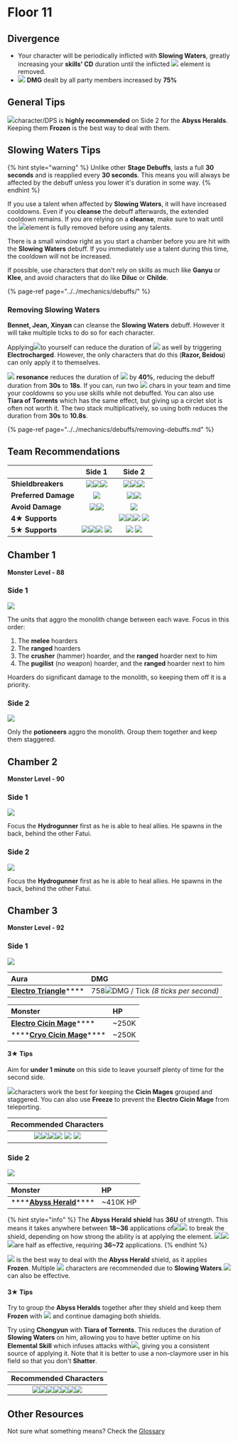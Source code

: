 # Floor 11

## Divergence

* Your character will be periodically inflicted with **Slowing Waters**, greatly increasing your **skills' CD** duration until the inflicted ![](../../.gitbook/assets/hydro_small.png) element is removed.
* ![](../../.gitbook/assets/physical_small.png) **DMG** dealt by all party members increased by **75%**

## General Tips

![](../../.gitbook/assets/cryo_small.png)character/DPS is **highly recommended** on Side 2 for the **Abyss Heralds**. Keeping them **Frozen** is the best way to deal with them.

## Slowing Waters Tips

{% hint style="warning" %}
Unlike other **Stage Debuffs**,  lasts a full **30 seconds** and is reapplied every **30 seconds**. This means you will always be affected by the debuff unless you lower it's duration in some way.
{% endhint %}

If you use a talent when affected by **Slowing Waters**, it will have increased cooldowns. Even if you **cleanse** the debuff afterwards, the extended cooldown remains. If you are relying on a **cleanse**, make sure to wait until the ![](../../.gitbook/assets/hydro_small.png)element is fully removed before using any talents.

There is a small window right as you start a chamber before you are hit with the **Slowing Waters** debuff. If you immediately use a talent during this time, the cooldown will not be increased. 

If possible, use characters that don't rely on skills as much like **Ganyu** or **Klee**, and avoid characters that do like **Diluc** or **Childe**.

{% page-ref page="../../mechanics/debuffs/" %}

### Removing Slowing Waters

**Bennet, Jean, Xinyan** can cleanse the **Slowing Waters** debuff. However it will take multiple ticks to do so for each character.

Applying![](../../.gitbook/assets/electro_small.png)to yourself can reduce the duration of ![](../../.gitbook/assets/hydro_small.png) as well by triggering **Electrocharged**. However, the only characters that do this \(**Razor, Beidou**\) can only apply it to themselves.

![](../../.gitbook/assets/electro_small.png) **resonance** reduces the duration of ![](../../.gitbook/assets/hydro_small.png) by **40%**, reducing the debuff duration from **30s** to **18s**. If you can, run two ![](../../.gitbook/assets/electro_small.png) chars in your team and time your cooldowns so you use skills while not debuffed. You can also use **Tiara of Torrents** which has the same effect, but giving up a circlet slot is often not worth it. The two stack multiplicatively, so using both reduces the duration from **30s** to **10.8s**.

{% page-ref page="../../mechanics/debuffs/removing-debuffs.md" %}

## Team Recommendations

|  | Side 1 | Side 2 |
| :--- | :---: | :---: |
| **Shieldbreakers** | ![](../../.gitbook/assets/pyro_small.png)![](../../.gitbook/assets/cryo_small.png)![](../../.gitbook/assets/electro_small.png) | ![](../../.gitbook/assets/cryo_small.png)![](../../.gitbook/assets/electro_small.png)![](../../.gitbook/assets/geo_small.png) |
| **Preferred Damage** | ![](../../.gitbook/assets/physical_small.png) | ![](../../.gitbook/assets/physical_small.png)![](../../.gitbook/assets/cryo_small.png) |
| **Avoid Damage** | ![](../../.gitbook/assets/cryo_small.png)![](../../.gitbook/assets/electro_small.png) | ![](../../.gitbook/assets/hydro_small.png) |
| **4**★ **Supports** |  | ![](../../.gitbook/assets/ui_avataricon_chongyun.png)![](../../.gitbook/assets/ui_avataricon_kaeya.png)![](../../.gitbook/assets/ui_avataricon_rosaria.png)  ![](../../.gitbook/assets/ui_avataricon_lisa.png)  |
| **5**★ **Supports** | ![](../../.gitbook/assets/ui_avataricon_lumine_anemo.png)![](../../.gitbook/assets/ui_avataricon_sucrose.png)![](../../.gitbook/assets/ui_avataricon_jean.png) ![](../../.gitbook/assets/ui_avataricon_venti.png)  | ![](../../.gitbook/assets/ui_avataricon_ganyu.png) ![](../../.gitbook/assets/ui_avataricon_zhongli.png)  |

## Chamber 1

**Monster Level - 88**

### Side 1

![](../../.gitbook/assets/11-1-1%20%281%29.png)

The units that aggro the monolith change between each wave. Focus in this order:

1. The **melee** hoarders
2. The **ranged** hoarders
3. The **crusher** \(hammer\) hoarder, and the **ranged** hoarder next to him
4. The **pugilist** \(no weapon\) hoarder, and the **ranged** hoarder next to him

Hoarders do significant damage to the monolith, so keeping them off it is a priority.

### Side 2

![](../../.gitbook/assets/11-1-2%20%281%29.png)

Only the **potioneers** aggro the monolith. Group them together and keep them staggered.

## Chamber 2

**Monster Level - 90**

### Side 1 

![](../../.gitbook/assets/11-2-1%20%281%29.png)

Focus the **Hydrogunner** first as he is able to heal allies. He spawns in the back, behind the other Fatui.

### Side 2

![](../../.gitbook/assets/11-2-2%20%281%29.png)

  
Focus the **Hydrogunner** first as he is able to heal allies. He spawns in the back, behind the other Fatui.

## Chamber 3

**Monster Level - 92**

### Side 1

![](../../.gitbook/assets/11-3-1%20%281%29.png)

| Aura | DMG |
| :--- | :--- |
| [**Electro Triangle**](../../mechanics/auras/electro-triangle.md)\*\*\*\* | 758![](../../.gitbook/assets/electro_small.png)DMG / Tick _\(8 ticks per second\)_ |

| Monster | HP |
| :--- | :--- |
| [**Electro Cicin Mage**](../../monsters/fatui/electro-cicin-mage.md)\*\*\*\* | ~250K |
| \*\*\*\*[**Cryo Cicin Mage**](../../monsters/fatui/cryo-cicin-mage.md)\*\*\*\* | ~250K |

#### 3★ Tips

Aim for **under 1 minute** on this side to leave yourself plenty of time for the second side.

![](../../.gitbook/assets/anemo_small.png)characters work the best for keeping the **Cicin Mages** grouped and staggered. You can also use **Freeze** to prevent the **Electro Cicin Mage** from teleporting.

| Recommended Characters |
| :---: |
| ![](../../.gitbook/assets/ui_avataricon_razor.png)![](../../.gitbook/assets/ui_avataricon_lumine_anemo.png)![](../../.gitbook/assets/ui_avataricon_sucrose.png)![](../../.gitbook/assets/ui_avataricon_jean.png) ![](../../.gitbook/assets/ui_avataricon_venti.png) ![](../../.gitbook/assets/ui_avataricon_zhongli.png)  |

### Side 2

![](../../.gitbook/assets/11-3-2%20%281%29.png)

| Monster | HP |
| :--- | :--- |
| \*\*\*\*[**Abyss Herald**](../../monsters/abyss-order/abyss-herald.md)\*\*\*\* | ~410K HP |

{% hint style="info" %}
The **Abyss Herald** **shield** has **36U** of strength. This means it takes anywhere between **18~36** applications of![](../../.gitbook/assets/cryo_small.png)![](../../.gitbook/assets/electro_small.png) to break the shield, depending on how strong the ability is at applying the element. ![](../../.gitbook/assets/pyro_small.png)![](../../.gitbook/assets/anemo_small.png)![](../../.gitbook/assets/geo_small.png)are half as effective, requiring **36~72** applications.
{% endhint %}

![](../../.gitbook/assets/cryo_small.png) is the best way to deal with the **Abyss Herald** shield, as it applies **Frozen**. Multiple ![](../../.gitbook/assets/cryo_small.png) characters are recommended due to **Slowing Waters**.![](../../.gitbook/assets/electro_small.png) can also be effective.

#### 3★ Tips

Try to group the **Abyss Heralds** together after they shield and keep them **Frozen** with ![](../../.gitbook/assets/cryo_small.png) and continue damaging both shields.

Try using **Chongyun** with **Tiara of Torrents**. This reduces the duration of **Slowing Waters** on him, allowing you to have better uptime on his **Elemental Skill** which infuses attacks with![](../../.gitbook/assets/cryo_small.png), giving you a consistent source of applying it. Note that it is better to use a non-claymore user in his field so that you don't **Shatter**.

| Recommended Characters |
| :---: |
| ![](../../.gitbook/assets/ui_avataricon_lisa.png)![](../../.gitbook/assets/ui_avataricon_keqing.png)![](../../.gitbook/assets/ui_avataricon_razor.png)![](../../.gitbook/assets/ui_avataricon_chongyun.png)![](../../.gitbook/assets/ui_avataricon_kaeya.png)![](../../.gitbook/assets/ui_avataricon_rosaria.png)![](../../.gitbook/assets/ui_avataricon_ganyu.png) |

## Other Resources

Not sure what something means? Check the [Glossary](../glossary.md)

